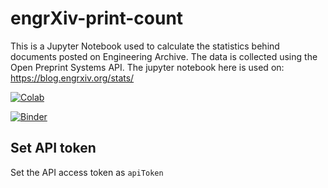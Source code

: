 # engrXiv-print-count

This is a Jupyter Notebook used to calculate the statistics behind documents posted on Engineering Archive. The data is collected using the Open Preprint Systems API. The jupyter notebook here is used on: https://blog.engrxiv.org/stats/

[![Colab](https://colab.research.google.com/assets/colab-badge.svg)](https://colab.research.google.com/github/OpenEngr/engrXiv-print-count/blob/master/engrXiv_prints.ipynb)

[![Binder](https://mybinder.org/badge_logo.svg)](https://mybinder.org/v2/gh/OpenEngr/engrXiv-print-count/master?filepath=engrXiv_prints.ipynb)

## Set API token

Set the API access token as `apiToken`

